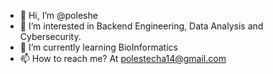 - 👋 Hi, I’m @poleshe
- 👀 I’m interested in Backend Engineering, Data Analysis and Cybersecurity.
- 🌱 I’m currently learning BioInformatics
- 📫 How to reach me? At polestecha14@gmail.com

<!---
poleshe/poleshe is a ✨ special ✨ repository because its `README.md` (this file) appears on your GitHub profile.
You can click the Preview link to take a look at your changes.
--->
